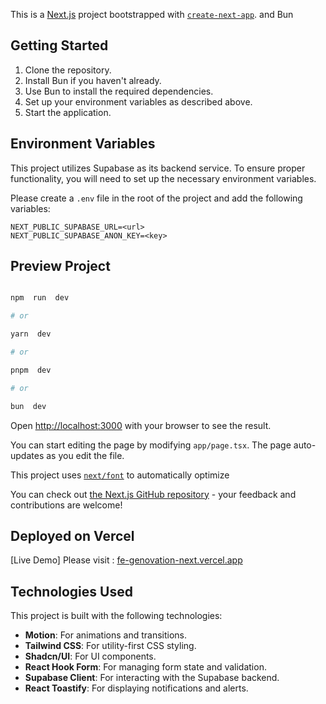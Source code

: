 This is a [Next.js](https://nextjs.org) project bootstrapped with [`create-next-app`](https://nextjs.org/docs/app/api-reference/cli/create-next-app). and Bun

## Getting Started

1.  Clone the repository.
2.  Install Bun if you haven't already.
3.  Use Bun to install the required dependencies.
4.  Set up your environment variables as described above.
5.  Start the application.

## Environment Variables

This project utilizes Supabase as its backend service. To ensure proper functionality, you will need to set up the necessary environment variables.

Please create a `.env` file in the root of the project and add the following variables:

```
NEXT_PUBLIC_SUPABASE_URL=<url>
NEXT_PUBLIC_SUPABASE_ANON_KEY=<key>

```

## Preview Project

```bash

npm  run  dev

# or

yarn  dev

# or

pnpm  dev

# or

bun  dev

```

Open [http://localhost:3000](http://localhost:3000) with your browser to see the result.

You can start editing the page by modifying `app/page.tsx`. The page auto-updates as you edit the file.

This project uses [`next/font`](https://nextjs.org/docs/app/building-your-application/optimizing/fonts) to automatically optimize

You can check out [the Next.js GitHub repository](https://github.com/vercel/next.js) - your feedback and contributions are welcome!

## Deployed on Vercel

[Live Demo] Please visit : [fe-genovation-next.vercel.app](https://fe-genovation-next.vercel.app)

## Technologies Used

This project is built with the following technologies:

- **Motion**: For animations and transitions.
- **Tailwind CSS**: For utility-first CSS styling.
- **Shadcn/UI**: For UI components.
- **React Hook Form**: For managing form state and validation.
- **Supabase Client**: For interacting with the Supabase backend.
- **React Toastify**: For displaying notifications and alerts.

